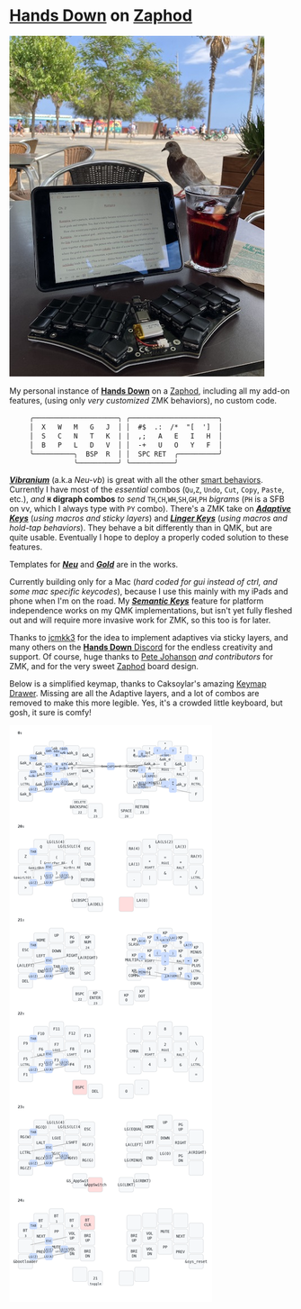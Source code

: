
# [**Hands Down**](http://handsdownlayout.com) on [Zaphod](https://github.com/petejohanson/zaphod-config)

![zaphod pic](zaphod2.jpg)

My personal instance of [**Hands Down**](http://handsdownlayout.com) on a [Zaphod](https://www.reddit.com/r/ErgoMechKeyboards/comments/1130oor/zaphod_in_café_society/), including all my add-on features, (using only *very customized* ZMK behaviors), no custom code.

```
     ╭─────────────────────╮ ╭──────────────────────╮
     │  X   W   M   G   J  │ │  #$  .:  /*  "[  ']  │
     │  S   C   N   T   K  | |  ,;   A   E   I   H  │
     │  B   P   L   D   V  │ │  -+   U   O   Y   F  │
     ╰──────────╮  BSP  R  │ │  SPC RET  ╭──────────╯
                ╰──────────╯ ╰───────────╯
```
[***Vibranium***](https://sites.google.com/alanreiser.com/handsdown/home/hands-down-neu#h.eyvjpfoqjy65) (a.k.a *Neu-vb*) is great with all the other [smart behaviors](https://sites.google.com/alanreiser.com/handsdown#h.8ngiif20qf4). Currently I have most of the *essential* combos (`Qu`,`Z`, `Undo`, `Cut`, `Copy`, `Paste`, etc.), *and* **`H` digraph combos** *to send* `TH`,`CH`,`WH`,`SH`,`GH`,`PH` *bigrams* (`PH` is a SFB on vv, which I always type with `PY` combo). There's a ZMK take on [***Adaptive Keys***](https://sites.google.com/alanreiser.com/handsdown#h.ps4itorhjiq9) (*using macros and sticky layers*) and [***Linger Keys***](https://sites.google.com/alanreiser.com/handsdown#h.w8doktr0rzce) (*using macros and hold-tap behaviors*). They behave a bit differently than in QMK, but are quite usable. Eventually I hope to deploy a properly coded solution to these features.

Templates for [***Neu***](https://sites.google.com/alanreiser.com/handsdown/home/hands-down-neu#h.ze4kq734zl5w) and [***Gold***](https://sites.google.com/alanreiser.com/handsdown/home/hands-down-neu#h.8i2msuo3butx) are in the works.

Currently building only for a Mac (*hard coded for gui instead of ctrl, and some mac specific keycodes*), because I use this mainly with my iPads and phone when I'm on the road. My [***Semantic Keys***](https://sites.google.com/alanreiser.com/handsdown#h.7mehnxbqcx2s) feature for platform independence works on my QMK implementations, but isn't yet fully fleshed out and will require more invasive work for ZMK, so this too is for later.

Thanks to [jcmkk3](https://github.com/jcmkk3) for the idea to implement adaptives via sticky layers, and many others on the [**Hands Down** Discord](https://discord.gg/BC3fzb2E) for the endless creativity and support. Of course, huge thanks to [Pete Johanson](https://github.com/petejohanson) *and contributors* for ZMK, and for the very sweet [Zaphod](https://github.com/petejohanson/zaphod-config) board design. 

Below is a simplified keymap, thanks to Caksoylar's amazing [Keymap Drawer](https://keymap-drawer.streamlit.app/?). Missing are all the Adaptive layers, and a lot of combos are removed to make this more legible. Yes, it's a crowded little keyboard, but gosh, it sure is comfy!

![zaphod_keymap_drawer](zaphod_keymap.png)
